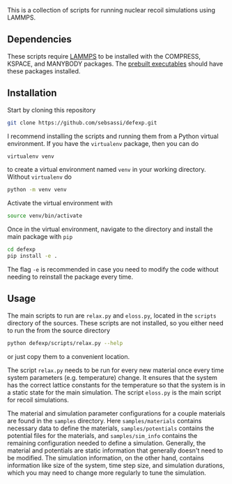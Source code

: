 This is a collection of scripts for running nuclear recoil simulations using
LAMMPS.

## Dependencies

These scripts require [LAMMPS](https://docs.lammps.org/Install.html) to be
installed with the COMPRESS, KSPACE, and MANYBODY packages. The
[prebuilt executables](https://docs.lammps.org/Install_linux.html) should have
these packages installed.

## Installation

Start by cloning this repository
```sh
git clone https://github.com/sebsassi/defexp.git
```
I recommend installing the scripts and running them from a Python virtual
environment. If you have the `virtualenv` package, then you can do
```sh
virtualenv venv
```
to create a virtual environment named `venv` in your working directory. Without
`virtualenv` do
```sh
python -m venv venv
```
Activate the virtual environment with
```sh
source venv/bin/activate
```
Once in the virtual environment, navigate to the directory and install the main
package with `pip`
```sh
cd defexp
pip install -e .
```
The flag `-e` is recommended in case you need to modify the code without
needing to reinstall the package every time.

## Usage

The main scripts to run are `relax.py` and `eloss.py`, located in the `scripts`
directory of the sources. These scripts are not installed, so you either need
to run the from the source directory
```sh
python defexp/scripts/relax.py --help
```
or just copy them to a convenient location.

The script `relax.py` needs to be run for every new material once every time
system parameters (e.g. temperature) change. It ensures that the system has the
correct lattice constants for the temperature so that the system is in a static
state for the main simulation. The script `eloss.py` is the main script for
recoil simulations.

The material and simulation parameter configurations for a couple materials are
found in the `samples` directory. Here `samples/materials` contains necessary
data to define the materials, `samples/potentials` contains the potential files
for the materials, and `samples/sim_info` contains the remaining configuration
needed to define a simulation. Generally, the material and potentials are
static information that generally doesn't need to be modified. The simulation
information, on the other hand, contains information like size of the system,
time step size, and simulation durations, which you may need to change more
regularly to tune the simulation.
